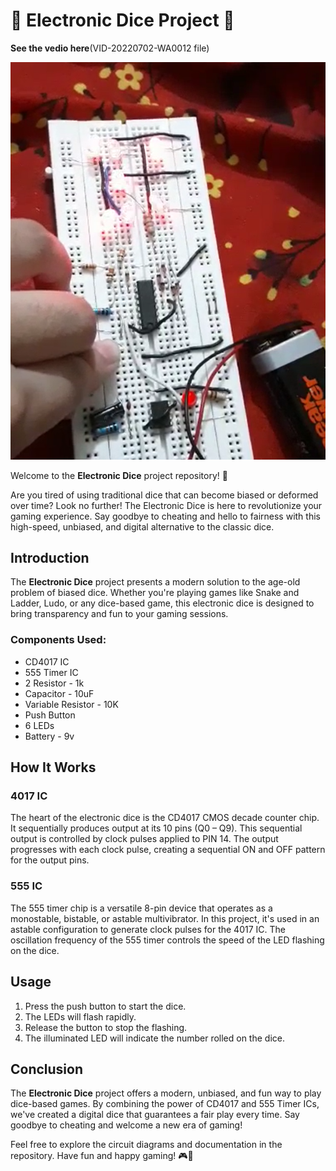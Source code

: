 # 🎲 Electronic Dice Project 🎲
**See the vedio here**(VID-20220702-WA0012 file)

![Electornic Dice](./edice1.png)

Welcome to the **Electronic Dice** project repository! 🎉

Are you tired of using traditional dice that can become biased or deformed over time? Look no further! The Electronic Dice is here to revolutionize your gaming experience. Say goodbye to cheating and hello to fairness with this high-speed, unbiased, and digital alternative to the classic dice.

## Introduction

The **Electronic Dice** project presents a modern solution to the age-old problem of biased dice. Whether you're playing games like Snake and Ladder, Ludo, or any dice-based game, this electronic dice is designed to bring transparency and fun to your gaming sessions.

### Components Used:

- CD4017 IC
- 555 Timer IC
- 2 Resistor - 1k
- Capacitor - 10uF
- Variable Resistor - 10K
- Push Button
- 6 LEDs
- Battery - 9v

## How It Works

### 4017 IC

The heart of the electronic dice is the CD4017 CMOS decade counter chip. It sequentially produces output at its 10 pins (Q0 – Q9). This sequential output is controlled by clock pulses applied to PIN 14. The output progresses with each clock pulse, creating a sequential ON and OFF pattern for the output pins.

### 555 IC

The 555 timer chip is a versatile 8-pin device that operates as a monostable, bistable, or astable multivibrator. In this project, it's used in an astable configuration to generate clock pulses for the 4017 IC. The oscillation frequency of the 555 timer controls the speed of the LED flashing on the dice.

## Usage

1. Press the push button to start the dice.
2. The LEDs will flash rapidly.
3. Release the button to stop the flashing.
4. The illuminated LED will indicate the number rolled on the dice.

## Conclusion

The **Electronic Dice** project offers a modern, unbiased, and fun way to play dice-based games. By combining the power of CD4017 and 555 Timer ICs, we've created a digital dice that guarantees a fair play every time. Say goodbye to cheating and welcome a new era of gaming!

Feel free to explore the circuit diagrams and documentation in the repository. Have fun and happy gaming! 🎮🎲



